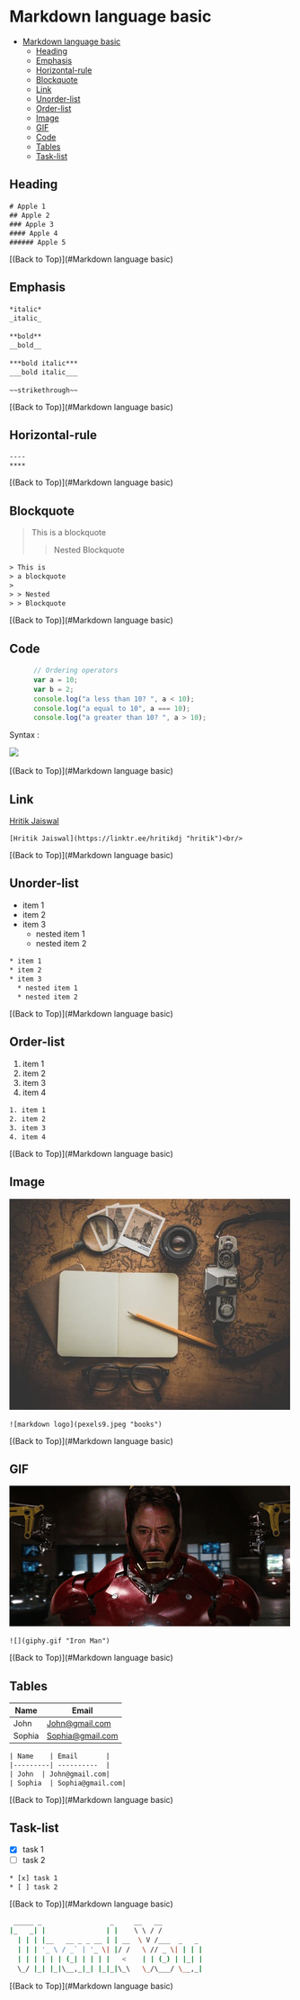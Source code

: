 <!-- heading -->
# Markdown language basic

- [Markdown language basic](#markdown-language-basic)
  - [Heading](#heading)
  - [Emphasis](#Emphasis)
  - [Horizontal-rule](#horizontal-rule)
  - [Blockquote](#blockquote)
  - [Link](#link)
  - [Unorder-list](#unorder-list)
  - [Order-list](#order-list)
  - [Image](#image)
  - [GIF](#GIF)
  - [Code](#Code)
  - [Tables](#tables)
  - [Task-list](#task-list)


## Heading

```
# Apple 1
## Apple 2
### Apple 3
#### Apple 4
###### Apple 5
```

[(Back to Top)](#Markdown language basic)


## Emphasis

```
*italic*
_italic_

**bold**
__bold__

***bold italic***
___bold italic___

~~strikethrough~~
```

[(Back to Top)](#Markdown language basic)

## Horizontal-rule 

```
----
**** 
```

[(Back to Top)](#Markdown language basic)

## Blockquote

> This is
> a blockquote
>
> > Nested
> > Blockquote

```
> This is
> a blockquote
>
> > Nested
> > Blockquote
```
[(Back to Top)](#Markdown language basic)


## Code 

```js
      // Ordering operators
      var a = 10;
      var b = 2;
      console.log("a less than 10? ", a < 10);
      console.log("a equal to 10", a === 10);
      console.log("a greater than 10? ", a > 10);
```

Syntax : 

<img width="600px" src="https://user-images.githubusercontent.com/44053202/134762743-427ac06d-28e5-4a69-b403-63832c99314f.png"/> 

[(Back to Top)](#Markdown language basic)


## Link 

[Hritik Jaiswal](https://linktr.ee/hritikdj "hritik")<br/>

```
[Hritik Jaiswal](https://linktr.ee/hritikdj "hritik")<br/>
```
[(Back to Top)](#Markdown language basic)



## Unorder-list

* item 1
* item 2
* item 3
  * nested item 1
  * nested item 2

```
* item 1
* item 2
* item 3
  * nested item 1
  * nested item 2
```
[(Back to Top)](#Markdown language basic)

<!-- number  -->
## Order-list

1. item 1
2. item 2
3. item 3
4. item 4

```
1. item 1
2. item 2
3. item 3
4. item 4
```
[(Back to Top)](#Markdown language basic)


## Image

<!-- image -->
![markdown logo](pexels9.jpeg "books")

```
![markdown logo](pexels9.jpeg "books")
```
[(Back to Top)](#Markdown language basic)


## GIF

![](giphy.gif "Iron Man")

```
![](giphy.gif "Iron Man")
```
[(Back to Top)](#Markdown language basic)

## Tables

| Name    | Email       |
|---------| ----------  |
| John  | John@gmail.com|
| Sophia  | Sophia@gmail.com|

```
| Name    | Email       |
|---------| ----------  |
| John  | John@gmail.com|
| Sophia  | Sophia@gmail.com|
```
[(Back to Top)](#Markdown language basic)

## Task-list


* [x] task 1
* [ ] task 2 

```
* [x] task 1
* [ ] task 2 
```
[(Back to Top)](#Markdown language basic)


```bash
 _____ _                 _     __   __            
|_   _| |               | |    \ \ / /            
  | | | |__   __ _ _ __ | | __  \ V /___  _   _   
  | | | '_ \ / _` | '_ \| |/ /   \ // _ \| | | |  
  | | | | | | (_| | | | |   <    | | (_) | |_| |  
  \_/ |_| |_|\__,_|_| |_|_|\_\   \_/\___/ \__,_| 
```
</p>
[(Back to Top)](#Markdown language basic)

